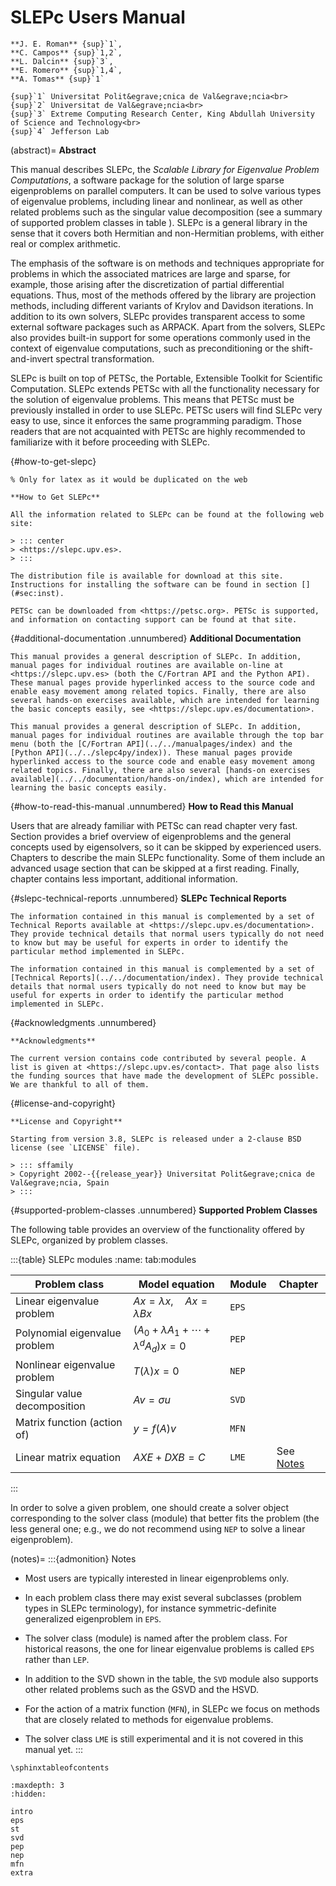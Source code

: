 # SLEPc Users Manual

```{only} html
**J. E. Roman** {sup}`1`,
**C. Campos** {sup}`1,2`,
**L. Dalcin** {sup}`3`,
**E. Romero** {sup}`1,4`,
**A. Tomas** {sup}`1`

{sup}`1` Universitat Polit&egrave;cnica de Val&egrave;ncia<br>
{sup}`2` Universitat de Val&egrave;ncia<br>
{sup}`3` Extreme Computing Research Center, King Abdullah University of Science and Technology<br>
{sup}`4` Jefferson Lab
```

(abstract)=
**Abstract**

This manual describes SLEPc, the *Scalable Library for Eigenvalue Problem Computations*, a software package for the solution of large sparse eigenproblems on parallel computers. It can be used to solve various types of eigenvalue problems, including linear and nonlinear, as well as other related problems such as the singular value decomposition (see a summary of supported problem classes in table [](#tab:modules)). SLEPc is a general library in the sense that it covers both Hermitian and non-Hermitian problems, with either real or complex arithmetic.

The emphasis of the software is on methods and techniques appropriate for problems in which the associated matrices are large and sparse, for example, those arising after the discretization of partial differential equations. Thus, most of the methods offered by the library are projection methods, including different variants of Krylov and Davidson iterations. In addition to its own solvers, SLEPc provides transparent access to some external software packages such as ARPACK. Apart from the solvers, SLEPc also provides built-in support for some operations commonly used in the context of eigenvalue computations, such as preconditioning or the shift-and-invert spectral transformation.

SLEPc is built on top of PETSc, the Portable, Extensible Toolkit for Scientific Computation. SLEPc extends PETSc with all the functionality necessary for the solution of eigenvalue problems. This means that PETSc must be previously installed in order to use SLEPc. PETSc users will find SLEPc very easy to use, since it enforces the same programming paradigm. Those readers that are not acquainted with PETSc are highly recommended to familiarize with it before proceeding with SLEPc.

{#how-to-get-slepc}
```{only} latex
% Only for latex as it would be duplicated on the web

**How to Get SLEPc**

All the information related to SLEPc can be found at the following web site:

> ::: center
> <https://slepc.upv.es>.
> :::

The distribution file is available for download at this site. Instructions for installing the software can be found in section [](#sec:inst).

PETSc can be downloaded from <https://petsc.org>. PETSc is supported, and information on contacting support can be found at that site.
```

{#additional-documentation .unnumbered}
**Additional Documentation**

```{only} latex
This manual provides a general description of SLEPc. In addition, manual pages for individual routines are available on-line at <https://slepc.upv.es> (both the C/Fortran API and the Python API). These manual pages provide hyperlinked access to the source code and enable easy movement among related topics. Finally, there are also several hands-on exercises available, which are intended for learning the basic concepts easily, see <https://slepc.upv.es/documentation>.
```
```{only} html
This manual provides a general description of SLEPc. In addition, manual pages for individual routines are available through the top bar menu (both the [C/Fortran API](../../manualpages/index) and the [Python API](../../slepc4py/index)). These manual pages provide hyperlinked access to the source code and enable easy movement among related topics. Finally, there are also several [hands-on exercises available](../../documentation/hands-on/index), which are intended for learning the basic concepts easily.
```

{#how-to-read-this-manual .unnumbered}
**How to Read this Manual**

Users that are already familiar with PETSc can read chapter [](#ch:int) very fast. Section [](#sec:eig) provides a brief overview of eigenproblems and the general concepts used by eigensolvers, so it can be skipped by experienced users. Chapters [](#ch:eps) to [](#ch:mfn) describe the main SLEPc functionality. Some of them include an advanced usage section that can be skipped at a first reading. Finally, chapter [](#ch:add) contains less important, additional information.

{#slepc-technical-reports .unnumbered}
**SLEPc Technical Reports**

```{only} latex
The information contained in this manual is complemented by a set of Technical Reports available at <https://slepc.upv.es/documentation>. They provide technical details that normal users typically do not need to know but may be useful for experts in order to identify the particular method implemented in SLEPc.
```
```{only} html
The information contained in this manual is complemented by a set of [Technical Reports](../../documentation/index). They provide technical details that normal users typically do not need to know but may be useful for experts in order to identify the particular method implemented in SLEPc.
```

{#acknowledgments .unnumbered}
```{only} latex
**Acknowledgments**

The current version contains code contributed by several people. A list is given at <https://slepc.upv.es/contact>. That page also lists the funding sources that have made the development of SLEPc possible. We are thankful to all of them.
```

{#license-and-copyright}
```{only} latex
**License and Copyright**

Starting from version 3.8, SLEPc is released under a 2-clause BSD license (see `LICENSE` file).

> ::: sffamily
> Copyright 2002--{{release_year}} Universitat Polit&egrave;cnica de Val&egrave;ncia, Spain
> :::
```

{#supported-problem-classes .unnumbered}
**Supported Problem Classes**

The following table provides an overview of the functionality offered by SLEPc, organized by problem classes.

:::{table} SLEPc modules
:name: tab:modules

  Problem class                  |               Model equation               | Module | Chapter
  -------------------------------|--------------------------------------------|--------|-------------------------------------------------------------------
  Linear eigenvalue problem      |     $Ax=\lambda x,\quad Ax=\lambda Bx$     | `EPS`  | [](#ch:eps)
  Polynomial eigenvalue problem  | $(A_0+\lambda A_1+\cdots+\lambda^dA_d)x=0$ | `PEP`  | [](#ch:pep)
  Nonlinear eigenvalue problem   |              $T(\lambda)x=0$               | `NEP`  | [](#ch:nep)
  Singular value decomposition   |               $Av=\sigma u$                | `SVD`  | [](#ch:svd)
  Matrix function (action of)    |                 $y=f(A)v$                  | `MFN`  | [](#ch:mfn)
  Linear matrix equation         |                $AXE+DXB=C$                 | `LME`  | See [Notes](#notes)
:::

In order to solve a given problem, one should create a solver object corresponding to the solver class (module) that better fits the problem (the less general one; e.g., we do not recommend using `NEP` to solve a linear eigenproblem).

(notes)=
:::{admonition} Notes

-   Most users are typically interested in linear eigenproblems only.

-   In each problem class there may exist several subclasses (problem types in SLEPc terminology), for instance symmetric-definite generalized eigenproblem in `EPS`.

-   The solver class (module) is named after the problem class. For historical reasons, the one for linear eigenvalue problems is called `EPS` rather than `LEP`.

-   In addition to the SVD shown in the table, the `SVD` module also supports other related problems such as the GSVD and the HSVD.

-   For the action of a matrix function (`MFN`), in SLEPc we focus on methods that are closely related to methods for eigenvalue problems.

-   The solver class `LME` is still experimental and it is not covered in this manual yet.
:::

```{raw} latex
\sphinxtableofcontents
```

```{toctree}
:maxdepth: 3
:hidden:

intro
eps
st
svd
pep
nep
mfn
extra
```
